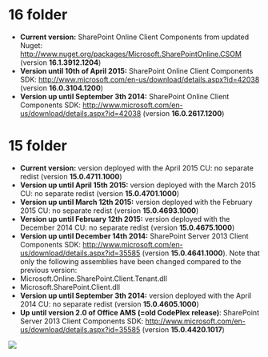 # 16 folder #
-  **Current version:** SharePoint Online Client Components from updated Nuget: http://www.nuget.org/packages/Microsoft.SharePointOnline.CSOM (version **16.1.3912.1204**)
-  **Version until 10th of April 2015:** SharePoint Online Client Components SDK: http://www.microsoft.com/en-us/download/details.aspx?id=42038 (version **16.0.3104.1200**)
-  **Version up until September 3th 2014:** SharePoint Online Client Components SDK: http://www.microsoft.com/en-us/download/details.aspx?id=42038 (version **16.0.2617.1200**)

# 15 folder #
-  **Current version:** version deployed with the April 2015 CU: no separate redist (version **15.0.4711.1000**)
-  **Version up until April 15th 2015:** version deployed with the March 2015 CU: no separate redist (version **15.0.4701.1000**)
-  **Version up until March 12th 2015:** version deployed with the February 2015 CU: no separate redist (version **15.0.4693.1000**)
-  **Version up until February 12th 2015:** version deployed with the December 2014 CU: no separate redist (version **15.0.4675.1000**)
-  **Version up until December 14th 2014:** SharePoint Server 2013 Client Components SDK: http://www.microsoft.com/en-us/download/details.aspx?id=35585 (version **15.0.4641.1000**). Note that only the following assemblies have been changed compared to the previous version:
  -  Microsoft.Online.SharePoint.Client.Tenant.dll
  -  Microsoft.SharePoint.Client.dll
-  **Version up until September 3th 2014:** version deployed with the April 2014 CU: no separate redist (version **15.0.4605.1000**)
-  **Up until version 2.0 of Office AMS (=old CodePlex release)**: SharePoint Server 2013 Client Components SDK: http://www.microsoft.com/en-us/download/details.aspx?id=35585 (version **15.0.4420.1017**)

<img src="https://telemetry.sharepointpnp.com/pnp-sites-core/assemblies" /> 